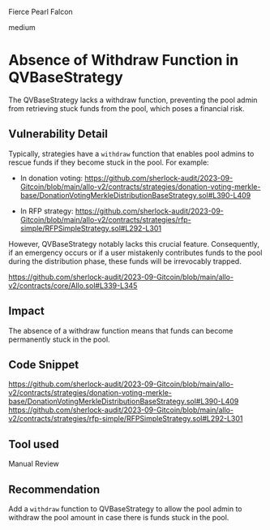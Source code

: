 Fierce Pearl Falcon

medium

# Absence of Withdraw Function in QVBaseStrategy

The QVBaseStrategy lacks a withdraw function, preventing the pool admin from retrieving stuck funds from the pool, which poses a financial risk.

## Vulnerability Detail

Typically, strategies have a `withdraw` function that enables pool admins to rescue funds if they become stuck in the pool. For example:

- In donation voting: 
https://github.com/sherlock-audit/2023-09-Gitcoin/blob/main/allo-v2/contracts/strategies/donation-voting-merkle-base/DonationVotingMerkleDistributionBaseStrategy.sol#L390-L409

- In RFP strategy:
https://github.com/sherlock-audit/2023-09-Gitcoin/blob/main/allo-v2/contracts/strategies/rfp-simple/RFPSimpleStrategy.sol#L292-L301

However, QVBaseStrategy notably lacks this crucial feature. Consequently, if an emergency occurs or if a user mistakenly contributes funds to the pool during the distribution phase, these funds will be irrevocably trapped.

https://github.com/sherlock-audit/2023-09-Gitcoin/blob/main/allo-v2/contracts/core/Allo.sol#L339-L345

## Impact

The absence of a withdraw function means that funds can become permanently stuck in the pool.

## Code Snippet

https://github.com/sherlock-audit/2023-09-Gitcoin/blob/main/allo-v2/contracts/strategies/donation-voting-merkle-base/DonationVotingMerkleDistributionBaseStrategy.sol#L390-L409
https://github.com/sherlock-audit/2023-09-Gitcoin/blob/main/allo-v2/contracts/strategies/rfp-simple/RFPSimpleStrategy.sol#L292-L301

## Tool used

Manual Review

## Recommendation

Add a `withdraw` function to QVBaseStrategy to allow the pool admin to withdraw the pool amount in case there is funds stuck in the pool.